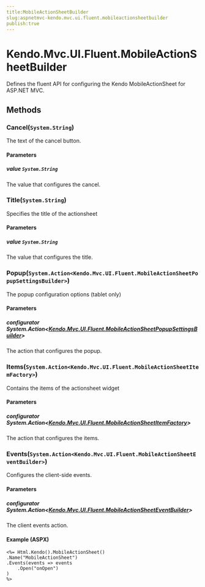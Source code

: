 ```yaml
---
title:MobileActionSheetBuilder
slug:aspnetmvc-kendo.mvc.ui.fluent.mobileactionsheetbuilder
publish:true
---
```


# Kendo.Mvc.UI.Fluent.MobileActionSheetBuilder
Defines the fluent API for configuring the Kendo MobileActionSheet for ASP.NET MVC.



## Methods

### Cancel(`System.String`)
The text of the cancel button.


#### Parameters

##### value `System.String`
The value that configures the cancel.





### Title(`System.String`)
Specifies the title of the actionsheet


#### Parameters

##### value `System.String`
The value that configures the title.





### Popup(`System.Action<Kendo.Mvc.UI.Fluent.MobileActionSheetPopupSettingsBuilder>`)
The popup configuration options (tablet only)


#### Parameters

##### configurator System.Action<[Kendo.Mvc.UI.Fluent.MobileActionSheetPopupSettingsBuilder](/api/wrappers/aspnet-mvc/Kendo.Mvc.UI.Fluent/MobileActionSheetPopupSettingsBuilder)>
The action that configures the popup.





### Items(`System.Action<Kendo.Mvc.UI.Fluent.MobileActionSheetItemFactory>`)
Contains the items of the actionsheet widget


#### Parameters

##### configurator System.Action<[Kendo.Mvc.UI.Fluent.MobileActionSheetItemFactory](/api/wrappers/aspnet-mvc/Kendo.Mvc.UI.Fluent/MobileActionSheetItemFactory)>
The action that configures the items.





### Events(`System.Action<Kendo.Mvc.UI.Fluent.MobileActionSheetEventBuilder>`)
Configures the client-side events.


#### Parameters

##### configurator System.Action<[Kendo.Mvc.UI.Fluent.MobileActionSheetEventBuilder](/api/wrappers/aspnet-mvc/Kendo.Mvc.UI.Fluent/MobileActionSheetEventBuilder)>
The client events action.




#### Example (ASPX)
    <%= Html.Kendo().MobileActionSheet()
    .Name("MobileActionSheet")
    .Events(events => events
        .Open("onOpen")
    )
    %>



